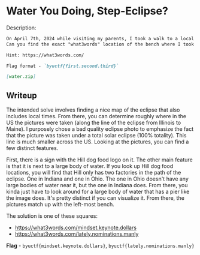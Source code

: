 # Water You Doing, Step-Eclipse?
Description:
```markdown
On April 7th, 2024 while visiting my parents, I took a walk to a local body of water. Sometime between 3:00PM and 3:30PM EST, I took some pictures of the scenery while sitting on a bench. Exactly 24 hours later, I took a picture of the Sun from the same bench.
Can you find the exact "what3words" location of the bench where I took the pictures?

Hint: https://what3words.com/

Flag format - `byuctf{first.second.third}`

[water.zip]
```

## Writeup
The intended solve involves finding a nice map of the eclipse that also includes local times. From there, you can determine roughly where in the US the pictures were taken (along the line of the eclipse from Illinois to Maine). I purposely chose a bad quality eclipse photo to emphasize the fact that the picture was taken under a total solar eclipse (100% totality). This line is much smaller across the US.  Looking at the pictures, you can find a few distinct features. 

First, there is a sign with the Hill dog food logo on it. The other main feature is that it is next to a large body of water.
If you look up Hill dog food locations, you will find that Hill only has two factories in the path of the eclipse. One in Indiana and one in Ohio. The one in Ohio doesn't have any large bodies of water near it, but the one in Indiana does. From there, you kinda just have to look around for a large body of water that has a pier like the image does. It's pretty distinct if you can visualize it. From there, the pictures match up with the left-most bench.

The solution is one of these squares: 
* https://what3words.com/mindset.keynote.dollars
* https://what3words.com/lately.nominations.manly

**Flag** - `byuctf{mindset.keynote.dollars}`, `byuctf{lately.nominations.manly}`